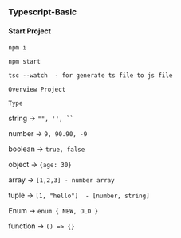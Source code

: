 ### Typescript-Basic

#### Start Project
`npm i `

`npm start`

`tsc --watch  - for generate ts file to js file`

```
Overview Project
```

` Type `

string -> ` "", '', `` `

number -> ` 9, 90.90, -9 `

boolean -> ` true, false `

object -> ` {age: 30} `

array  -> ` [1,2,3] - number array `

tuple  -> ` [1, "hello"]  - [number, string] `

Enum   -> ` enum { NEW, OLD } `

function -> ` () => {} `


